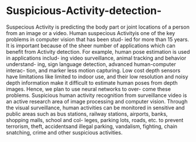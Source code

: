 # Suspicious-Activity-detection-

Suspecious Activity is predicting the body part or joint locations of a
person from an image or a video. Human suspecious Activityis one 
of the key problems in computer vision that has been stud- ied for more 
than 15 years. It is important because of the sheer number of 
applications which can benefit from Activity detection. For example, 
human pose estimation is used in applications includ- ing video 
surveillance, animal tracking and behavior understand- ing, sign 
language detection, advanced human-computer interac- tion, and 
marker less motion capturing. Low cost depth sensors have limitations 
like limited to indoor use, and their low resolution and noisy depth 
information make it difficult to estimate human poses from depth 
images. Hence, we plan to use neural networks to over- come these 
problems. Suspicious human activity recognition from surveillance
video is an active research area of image processing and computer 
vision. Through the visual surveillance, human activities can be 
monitored in sensitive and public areas such as bus stations, railway 
stations, airports, banks, shopping malls, school and col- leges, parking 
lots, roads, etc. to prevent terrorism, theft, accidentsand illegal parking,
vandalism, fighting, chain snatching, crime and other suspicious
activities.
